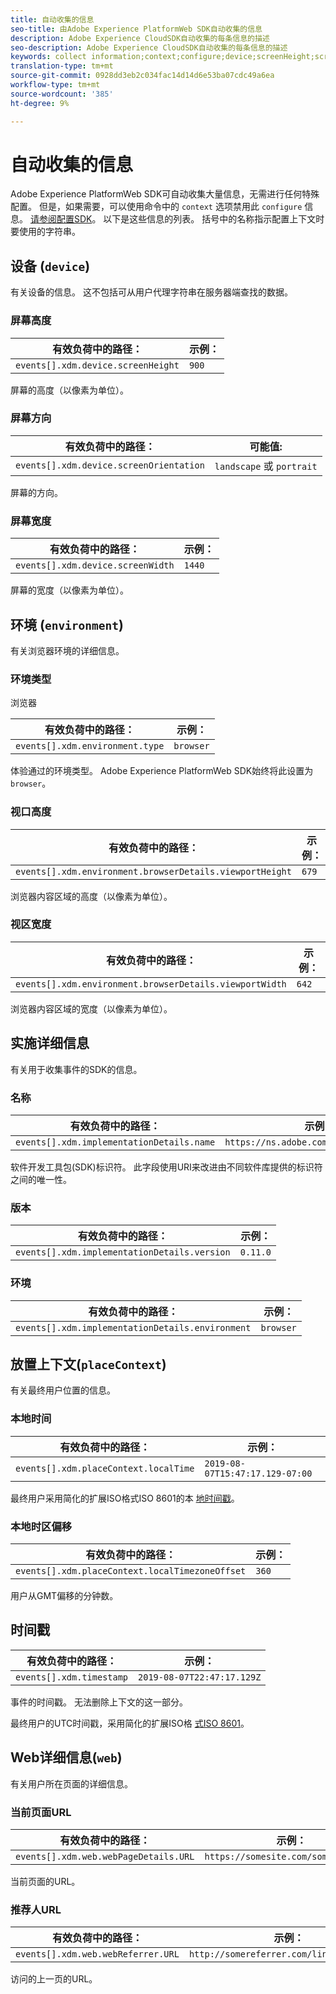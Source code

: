 ```yaml
---
title: 自动收集的信息
seo-title: 由Adobe Experience PlatformWeb SDK自动收集的信息
description: Adobe Experience CloudSDK自动收集的每条信息的描述
seo-description: Adobe Experience CloudSDK自动收集的每条信息的描述
keywords: collect information;context;configure;device;screenHeight;screen Height;screenOrientation;screen Orientation;screenWidth;screen Width;environment;viewportHeight;viewport Height;viewportWidth;viewport Width;crowserDetails;browser details;implementationDetails;implementation Details;name;version;placeContext;localTime;local Time;localTimezoneOffset;local Timezone Offset;timestamp;web;url;webPageDetails;web Page Details;webReferrer;web Referrer;landscape;portrait;
translation-type: tm+mt
source-git-commit: 0928dd3eb2c034fac14d14d6e53ba07cdc49a6ea
workflow-type: tm+mt
source-wordcount: '385'
ht-degree: 9%

---
```



# 自动收集的信息

Adobe Experience PlatformWeb SDK可自动收集大量信息，无需进行任何特殊配置。 但是，如果需要，可以使用命令中的 `context` 选项禁用此 `configure` 信息。 [请参阅配置SDK](../fundamentals/configuring-the-sdk.md)。 以下是这些信息的列表。 括号中的名称指示配置上下文时要使用的字符串。

## 设备 (`device`)

有关设备的信息。 这不包括可从用户代理字符串在服务器端查找的数据。

### 屏幕高度

| **有效负荷中的路径：** | **示例：** |
| ---------------------------------- | ------------ |
| `events[].xdm.device.screenHeight` | `900` |

屏幕的高度（以像素为单位）。

### 屏幕方向

| **有效负荷中的路径：** | **可能值:** |
| --------------------------------------- | ------------------------- |
| `events[].xdm.device.screenOrientation` | `landscape` 或 `portrait` |

屏幕的方向。

### 屏幕宽度

| **有效负荷中的路径：** | **示例：** |
| --------------------------------- | ------------ |
| `events[].xdm.device.screenWidth` | `1440` |

屏幕的宽度（以像素为单位）。

## 环境 (`environment`)

有关浏览器环境的详细信息。

### 环境类型

浏览器

| **有效负荷中的路径：** | **示例：** |
| ------------------------------- | ------------ |
| `events[].xdm.environment.type` | `browser` |

体验通过的环境类型。 Adobe Experience PlatformWeb SDK始终将此设置为 `browser`。

### 视口高度

| **有效负荷中的路径：** | **示例：** |
| -------------------------------------------------------- | ------------ |
| `events[].xdm.environment.browserDetails.viewportHeight` | `679` |

浏览器内容区域的高度（以像素为单位）。

### 视区宽度

| **有效负荷中的路径：** | **示例：** |
| ------------------------------------------------------- | ------------ |
| `events[].xdm.environment.browserDetails.viewportWidth` | `642` |

浏览器内容区域的宽度（以像素为单位）。

## 实施详细信息

有关用于收集事件的SDK的信息。

### 名称

| **有效负荷中的路径：** | **示例：** |
| ----------------------------------------- | --------------------------------------- |
| `events[].xdm.implementationDetails.name` | `https://ns.adobe.com/experience/alloy` |

软件开发工具包(SDK)标识符。  此字段使用URI来改进由不同软件库提供的标识符之间的唯一性。

### 版本

| **有效负荷中的路径：** | **示例：** |
| -------------------------------------------- | ------------ |
| `events[].xdm.implementationDetails.version` | `0.11.0` |

### 环境

| **有效负荷中的路径：** | **示例：** |
| ------------------------------------------------ | ------------ |
| `events[].xdm.implementationDetails.environment` | `browser` |


## 放置上下文(`placeContext`)

有关最终用户位置的信息。

### 本地时间

| **有效负荷中的路径：** | **示例：** |
| ------------------------------------- | ------------------------------- |
| `events[].xdm.placeContext.localTime` | `2019-08-07T15:47:17.129-07:00` |

最终用户采用简化的扩展ISO格式ISO 8601的本 [地时间戳](https://tools.ietf.org/html/rfc3339#section-5.6)。

### 本地时区偏移

| **有效负荷中的路径：** | **示例：** |
| ----------------------------------------------- | ------------ |
| `events[].xdm.placeContext.localTimezoneOffset` | `360` |

用户从GMT偏移的分钟数。

## 时间戳

| **有效负荷中的路径：** | **示例：** |
| ------------------------ | -------------------------- |
| `events[].xdm.timestamp` | `2019-08-07T22:47:17.129Z` |

事件的时间戳。  无法删除上下文的这一部分。

最终用户的UTC时间戳，采用简化的扩展ISO格 [式ISO 8601](https://tools.ietf.org/html/rfc3339#section-5.6)。

## Web详细信息(`web`)

有关用户所在页面的详细信息。

### 当前页面URL

| **有效负荷中的路径：** | **示例：** |
| ------------------------------------- | ------------------------------------ |
| `events[].xdm.web.webPageDetails.URL` | `https://somesite.com/somepage.html` |

当前页面的URL。

### 推荐人URL

| **有效负荷中的路径：** | **示例：** |
| ---------------------------------- | ----------------------------------------- |
| `events[].xdm.web.webReferrer.URL` | `http://somereferrer.com/linkedpage.html` |

访问的上一页的URL。
